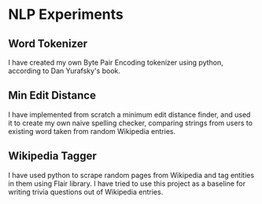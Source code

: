 # NLP Experiments

## Word Tokenizer

I have created my own Byte Pair Encoding tokenizer using python, according to Dan Yurafsky's book.

## Min Edit Distance

I have implemented from scratch a minimum edit distance finder, and used it to create my own naive spelling checker, comparing strings from users to existing word taken from random Wikipedia entries.

## Wikipedia Tagger

I have used python to scrape random pages from Wikipedia and tag entities in them using Flair library. I have tried to use this project as a baseline for writing trivia questions out of Wikipedia entries.
